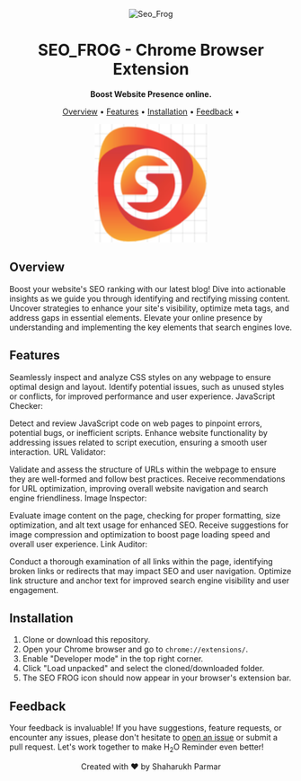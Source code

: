 <p align="center">
  <img src="icons/icon128.png" alt="Seo_Frog" width="100">
</p>

<h1 align="center">  SEO_FROG - Chrome Browser Extension</h1>

<p align="center">
  <strong>Boost Website Presence online.</strong>
</p>

<p align="center">
  <a href="#overview">Overview</a> •
  <a href="#features">Features</a> •
  <a href="#installation">Installation</a> •
  <a href="#feedback">Feedback</a> •
 </p>

<p align="center">
  <img src="https://github.com/Shaharukh-Curiosity/Seo_Frog/blob/master/seo_frog.png" width="200" height="210" />
  <br>
</p>

## Overview

 </span> Boost your website's SEO ranking with our latest blog! Dive into actionable insights as we guide you through identifying and rectifying missing content. Uncover strategies to enhance your site's visibility, optimize meta tags, and address gaps in essential elements. Elevate your online presence by understanding and implementing the key elements that search engines love. 

## Features


Seamlessly inspect and analyze CSS styles on any webpage to ensure optimal design and layout.
Identify potential issues, such as unused styles or conflicts, for improved performance and user experience.
JavaScript Checker:

Detect and review JavaScript code on web pages to pinpoint errors, potential bugs, or inefficient scripts.
Enhance website functionality by addressing issues related to script execution, ensuring a smooth user interaction.
URL Validator:

Validate and assess the structure of URLs within the webpage to ensure they are well-formed and follow best practices.
Receive recommendations for URL optimization, improving overall website navigation and search engine friendliness.
Image Inspector:

Evaluate image content on the page, checking for proper formatting, size optimization, and alt text usage for enhanced SEO.
Receive suggestions for image compression and optimization to boost page loading speed and overall user experience.
Link Auditor:

Conduct a thorough examination of all links within the page, identifying broken links or redirects that may impact SEO and user navigation.
Optimize link structure and anchor text for improved search engine visibility and user engagement.

## Installation

1. Clone or download this repository.
2. Open your Chrome browser and go to `chrome://extensions/`.
3. Enable "Developer mode" in the top right corner.
4. Click "Load unpacked" and select the cloned/downloaded folder.
5. The</span> SEO FROG icon should now appear in your browser's extension bar.

  

## Feedback

Your feedback is invaluable! If you have suggestions, feature requests, or encounter any issues, please don't hesitate to [open an issue](../../issues) or submit a pull request. Let's work together to make H<sub>2</sub>O</span> Reminder even better!

 
<p align="center">
  Created with ❤️ by Shaharukh Parmar
</p> 